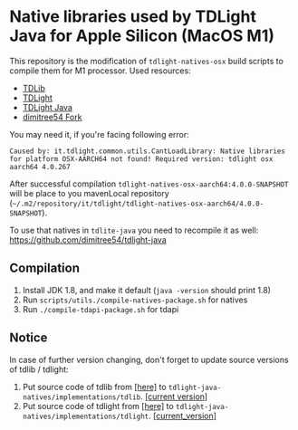 # Native libraries used by TDLight Java for Apple Silicon (MacOS M1)

This repository is the modification of `tdlight-natives-osx` build scripts to compile them for M1 processor. Used resources:

- [TDLib](https://github.com/tdlib/td)
- [TDLight](https://git.ignuranza.net/tdlight-team/tdlight)
- [TDLight Java](https://github.com/tdlight-team/tdlight-java)
- [dimitree54 Fork](https://github.com/dimitree54/tdlight-java-natives)

You may need it, if you're facing following error:
```
Caused by: it.tdlight.common.utils.CantLoadLibrary: Native libraries for platform OSX-AARCH64 not found! Required version: tdlight osx aarch64 4.0.267
```

After successful compilation `tdlight-natives-osx-aarch64:4.0.0-SNAPSHOT` will be place to you mavenLocal repository (`~/.m2/repository/it/tdlight/tdlight-natives-osx-aarch64/4.0.0-SNAPSHOT`).

To use that natives in `tdlite-java` you need to recompile it as well: https://github.com/dimitree54/tdlight-java

## Compilation

1. Install JDK 1.8, and make it default (`java -version` should print 1.8)
2. Run `scripts/utils./compile-natives-package.sh` for natives
3. Run `./compile-tdapi-package.sh` for tdapi

## Notice

In case of further version changing, don't forget to update source versions of tdlib / tdlight:
1. Put source code of tdlib from [[here]](https://github.com/tdlib/td) to `tdlight-java-natives/implementations/tdlib`. [[current version]](https://github.com/tdlib/td/tree/d48901435017783b5cb91000c29940f9b348158d)
2. Put source code of tdlight from [[here]](https://git.ignuranza.net/tdlight-team/tdlight) to `tdlight-java-natives/implementations/tdlight`. [[current_version]](https://git.ignuranza.net/tdlight-team/tdlight/src/commit/277513ce18c2d08a0d4c314dd23e873412ef54f6)